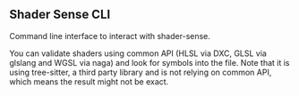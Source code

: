 ## Shader Sense CLI

Command line interface to interact with shader-sense. 

You can validate shaders using common API (HLSL via DXC, GLSL via glslang and WGSL via naga) and look for symbols into the file. Note that it is using tree-sitter, a third party library and is not relying on common API, which means the result might not be exact.
